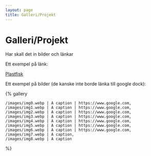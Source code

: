 ```yaml
---
layout: page
title: Galleri/Projekt
---
```


# Galleri/Projekt

Har skall det in bilder och länkar

Ett exempel på länk:

[Plastfisk](/plastfisk)

Ett exempel på bilder (de kanske inte borde länka till google dock):

{% gallery

    /images/img0.webp | A caption | https://www.google.com,
    /images/img1.webp | A caption | https://www.google.com,
    /images/img2.webp | A caption | https://www.google.com,
    /images/img3.webp | A caption | https://www.google.com,
    /images/img4.webp | A caption | https://www.google.com,
    /images/img5.webp | A caption | https://www.google.com,
    /images/img6.webp | A caption | https://www.google.com,
    /images/img7.webp | A caption,
    /images/img8.webp | A caption

%}